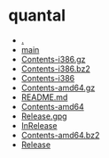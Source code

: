 quantal
========================

- [.](.)
- [main](main)
- [Contents-i386.gz](Contents-i386.gz)
- [Contents-i386.bz2](Contents-i386.bz2)
- [Contents-i386](Contents-i386)
- [Contents-amd64.gz](Contents-amd64.gz)
- [README.md](README.md)
- [Contents-amd64](Contents-amd64)
- [Release.gpg](Release.gpg)
- [InRelease](InRelease)
- [Contents-amd64.bz2](Contents-amd64.bz2)
- [Release](Release)
